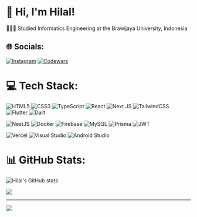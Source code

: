 # 👋 Hi, I'm Hilal!
👩🏻‍🎓 Studied Informatics Engineering at the Brawijaya University, Indonesia <br/>
<!--💭 Currently learning about Web3 and Bun! <br/>-->


## 🌐 Socials:
[![Instagram](https://img.shields.io/badge/Instagram-%23E4405F.svg?logo=Instagram&logoColor=white)](https://instagram.com/hilal.adii) 
[![Codewars](https://img.shields.io/badge/CodeWars-%23E4405F.svg?logo=CodeWars&logoColor=white)](https://www.codewars.com/users/Hilaladiii/) 

# 💻 Tech Stack:

![HTML5](https://img.shields.io/badge/html5-%23E34F26.svg?style=for-the-badge&logo=html5&logoColor=white) 
![CSS3](https://img.shields.io/badge/css3-%231572B6.svg?style=for-the-badge&logo=css3&logoColor=white) 
![TypeScript](https://img.shields.io/badge/typescript-%23007ACC.svg?style=for-the-badge&logo=typescript&logoColor=white) 
![React](https://img.shields.io/badge/react-%2320232a.svg?style=for-the-badge&logo=react&logoColor=%2361DAFB) 
![Next JS](https://img.shields.io/badge/Next-black?style=for-the-badge&logo=next.js&logoColor=white) 
![TailwindCSS](https://img.shields.io/badge/tailwindcss-%2338B2AC.svg?style=for-the-badge&logo=tailwind-css&logoColor=white) 
![Flutter](https://img.shields.io/badge/Flutter-%2302569B.svg?style=for-the-badge&logo=Flutter&logoColor=white) 
![Dart](https://img.shields.io/badge/dart-%230175C2.svg?style=for-the-badge&logo=dart&logoColor=white)


![NestJS](https://img.shields.io/badge/nestjs-%23E0234E.svg?style=for-the-badge&logo=nestjs&logoColor=white) 
![Docker](https://img.shields.io/badge/docker-%230db7ed.svg?style=for-the-badge&logo=docker&logoColor=white) 
![Firebase](https://img.shields.io/badge/Firebase-039BE5?style=for-the-badge&logo=Firebase&logoColor=white) 
![MySQL](https://img.shields.io/badge/mysql-%2300000f.svg?style=for-the-badge&logo=mysql&logoColor=white) 
![Prisma](https://img.shields.io/badge/Prisma-3982CE?style=for-the-badge&logo=Prisma&logoColor=white) 
![JWT](https://img.shields.io/badge/JWT-black?style=for-the-badge&logo=JSON%20web%20tokens)


![Vercel](https://img.shields.io/badge/vercel-%23000000.svg?style=for-the-badge&logo=vercel&logoColor=white) 
![Visual Studio](https://img.shields.io/badge/Visual%20Studio-5C2D91.svg?style=for-the-badge&logo=visual-studio&logoColor=white) 
![Android Studio](https://img.shields.io/badge/android%20studio-346ac1?style=for-the-badge&logo=android%20studio&logoColor=white) 


# 📊 GitHub Stats:
  <!-- <a href="https://awesome-github-stats.azurewebsites.net/index.html??cardType=level&theme=dark&preferLogin=false">    <img  alt="HilalAdiii's GitHub Stats"  --src="https://awesome-github-stats.azurewebsites.net/user-stats/HilalAdiii?cardType=level&theme=dark&preferLogin=false" />  </a> -->
  ![Hilal's GitHub stats](https://github-readme-stats.vercel.app/api?username=Hilaladiii&show_icons=true&theme=dark&hide_border=true&include)
<!--![](https://github-readme-streak-stats.herokuapp.com/?user=Hilaladiii&theme=dark&hide_border=true)<br/> -->
![](https://github-readme-stats.vercel.app/api/top-langs/?username=Hilaladiii&theme=dark&hide_border=true&include_all_commits=false&count_private=false&layout=compact)

---
[![](https://visitcount.itsvg.in/api?id=Hilaladiii&icon=6&color=6)](https://visitcount.itsvg.in)

<!-- Proudly created with GPRM ( https://gprm.itsvg.in ) -->
